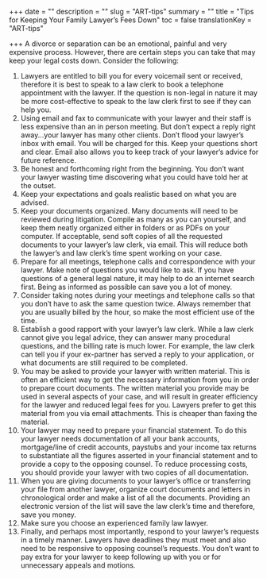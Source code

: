 +++
date = ""
description = ""
slug = "ART-tips"
summary = ""
title = "Tips for Keeping Your Family Lawyer’s Fees Down"
toc = false
translationKey = "ART-tips"

+++
A divorce or separation can be an emotional, painful and very expensive process. However, there are certain steps you can take that may keep your legal costs down. Consider the following:

 1. Lawyers are entitled to bill you for every voicemail sent or received, therefore it is best to speak to a law clerk to book a telephone appointment with the lawyer. If the question is non-legal in nature it may be more cost-effective to speak to the law clerk first to see if they can help you.
 2. Using email and fax to communicate with your lawyer and their staff is less expensive than an in person meeting. But don’t expect a reply right away...your lawyer has many other clients. Don’t flood your lawyer’s inbox with email. You will be charged for this. Keep your questions short and clear. Email also allows you to keep track of your lawyer’s advice for future reference.
 3. Be honest and forthcoming right from the beginning. You don’t want your lawyer wasting time discovering what you could have told her at the outset.
 4. Keep your expectations and goals realistic based on what you are advised.
 5. Keep your documents organized. Many documents will need to be reviewed during litigation. Compile as many as you can yourself, and keep them neatly organized either in folders or as PDFs on your computer. If acceptable, send soft copies of all the requested documents to your lawyer’s law clerk, via email. This will reduce both the lawyer’s and law clerk’s time spent working on your case.
 6. Prepare for all meetings, telephone calls and correspondence with your lawyer. Make note of questions you would like to ask. If you have questions of a general legal nature, it may help to do an internet search first. Being as informed as possible can save you a lot of money.
 7. Consider taking notes during your meetings and telephone calls so that you don’t have to ask the same question twice. Always remember that you are usually billed by the hour, so make the most efficient use of the time.
 8. Establish a good rapport with your lawyer’s law clerk. While a law clerk cannot give you legal advice, they can answer many procedural questions, and the billing rate is much lower. For example, the law clerk can tell you if your ex-partner has served a reply to your application, or what documents are still required to be completed.
 9. You may be asked to provide your lawyer with written material. This is often an efficient way to get the necessary information from you in order to prepare court documents. The written material you provide may be used in several aspects of your case, and will result in greater efficiency for the lawyer and reduced legal fees for you. Lawyers prefer to get this material from you via email attachments. This is cheaper than faxing the material.
10. Your lawyer may need to prepare your financial statement. To do this your lawyer needs documentation of all your bank accounts, mortgage/line of credit accounts, paystubs and your income tax returns to substantiate all the figures asserted in your financial statement and to provide a copy to the opposing counsel. To reduce processing costs, you should provide your lawyer with two copies of all documentation.
11. When you are giving documents to your lawyer’s office or transferring your file from another lawyer, organize court documents and letters in chronological order and make a list of all the documents. Providing an electronic version of the list will save the law clerk’s time and therefore, save you money.
12. Make sure you choose an experienced family law lawyer.
13. Finally, and perhaps most importantly, respond to your lawyer’s requests in a timely manner. Lawyers have deadlines they must meet and also need to be responsive to opposing counsel’s requests. You don’t want to pay extra for your lawyer to keep following up with you or for unnecessary appeals and motions.